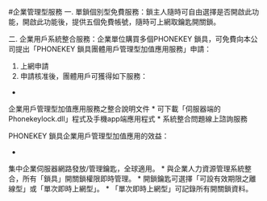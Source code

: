 #企業管理型服務
一. 單鎖個別型免費服務：鎖主人隨時可自由選擇是否開啟此功能，開啟此功能後，提供五個免費帳號，隨時可上網取鑰匙開關鎖。

二. 企業用戶系統整合服務：企業單位購買多個PHONEKEY 鎖具，可免費向本公司提出「PHONEKEY 鎖具團體用戶管理型加值應用服務」申請：
1. 上網申請
2. 申請核准後，團體用戶可獲得如下服務：


* 
企業用戶管理型加值應用服務之整合說明文件
* 
可下載「伺服器端的Phonekeylock.dll」程式及手機app端應用程式
* 
系統整合問題線上諮詢服務


PHONEKEY 鎖具企業用戶管理型加值應用的效益：

* 
集中企業伺服器網路發放/管理鑰匙，全球適用。
* 
與企業人力資源管理系統整合，所有「鎖具」開關鎖權限即時管理。
* 
開鎖鑰匙可選擇「可設有效期限之離線型」或「單次即時上網型」。
* 
「單次即時上網型」可記錄所有開關鎖資料。